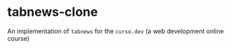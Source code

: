 # tabnews-clone

An implementation of `tabnews` for the `curso.dev` (a web development online course)
